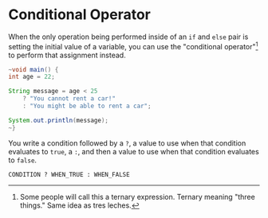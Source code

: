 # Conditional Operator

When the only operation being performed inside of an `if` and `else` pair
is setting the initial value of a variable, you can use the "conditional operator"[^ternary]
to perform that assignment instead.

```java
~void main() {
int age = 22;

String message = age < 25
    ? "You cannot rent a car!"
    : "You might be able to rent a car";

System.out.println(message);
~}
```

You write a condition followed by a `?`, a value to use when that condition evaluates to `true`, a `:`,
and then a value to use when that condition evaluates to `false`.

```java,no_run
CONDITION ? WHEN_TRUE : WHEN_FALSE
```

[^ternary]: Some people will call this a ternary expression. Ternary meaning "three things." Same idea as tres leches.
